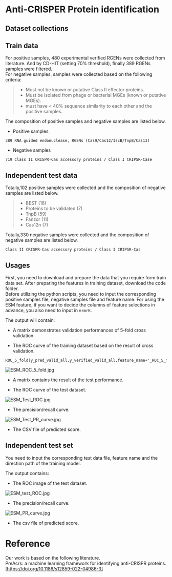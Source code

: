 Anti-CRISPER Protein identification
===
Dataset collections
-------
## Train data

For positive samples, 480 experimental verified RGENs were collected from literature.
And by CD-HIT (setting 70% threshold), finally 389 RGENs samples were filtered.        
For negative samples, samples were collected based on the following criteria:
>* Must not be known or putative Class II effector proteins.
>* Must be isolated from phage or bacterial MGEs (known or putative MGEs).
>* must have < 40% sequence similarity to each other and the positive samples.

The composition of positive samples and negative samples are listed below.

* Positive samples 

`389 RNA guided endonuclease, RGENs (Cas9/Cas12/IscB/TnpB/Cas13)` 

* Negative samples

`719 Class II CRISPR-Cas accessory proteins / Class I CRIPSR-Case `

## Independent test data

Totally,102 positive samples were collected and the composition of negative samples are listed below.
>* BEST (18)  
>* Proteins to be validated (7)  
>* TnpB (59)  
>* Fanzor (11)  
>* Cas12n (7)  

Totally,330 negative samples were collected and the composition of negative samples are listed below.  

`Class II CRISPR-Cas accessory proteins / Class I CRIPSR-Cas`


Usages
-----
First, you need to download and prepare the data that you require form train data set. 
After preparing the features in training dataset, download the code folder.  
Before utilizing the python scripts, you need to input the corresponding positive samples file, negative samples file and feature name. For using the ESM feature, if you want to decide the columns of feature selections in advance, you also need to input in `mrmrK`.  

The output will contain:

* A matrix demonstrates validation performances of 5-fold cross validation. 

* The ROC curve of the training dataset based on the result of cross validation.

```
ROC_5_fold(y_pred_valid_all,y_verified_valid_all,feature_name+'_ROC_5_fold.jpg')
```

![ESM_ROC_5_fold.jpg](figure/ESM_ROC_5_fold.jpg)

* A matrix contains the result of the test performance.

* The ROC curve of the test dataset.


![ESM_Test_ROC.jpg](figure/ESM_Test_ROC.jpg)

* The precision/recall curve.


![ESM_Test_PR_curve.jpg](figure/ESM_Test_PR_curve.jpg)

* The CSV file of predicted score.





## Independent test set
You need to input the corresponding test data file, feature name and the direction path of the training model.

The output contains:

* The ROC image of the test dataset.


![ESM_test_ROC.jpg](figure/ESM_test_ROC.jpg)
* The precision/recall curve.



![ESM_PR_curve.jpg](figure/ESM_PR_curve.jpg)
* The csv file of predicted score.


# Reference
Our work is based on the following literature.  
PreAcrs: a machine learning framework for identifying anti-CRISPR proteins. [https://doi.org/10.1186/s12859-022-04986-3]







